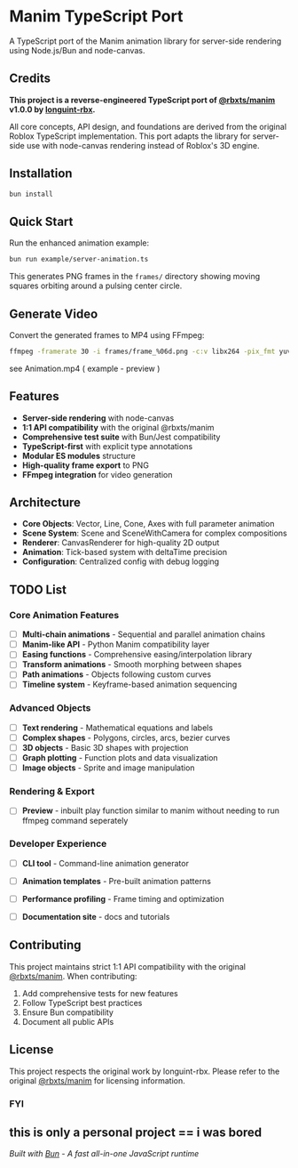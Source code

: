 # Manim TypeScript Port

A TypeScript port of the Manim animation library for server-side rendering using Node.js/Bun and node-canvas.

## Credits

**This project is a reverse-engineered TypeScript port of [@rbxts/manim](https://www.npmjs.com/package/@rbxts/manim) v1.0.0 by [longuint-rbx](https://www.npmjs.com/~longuint-rbx).**

All core concepts, API design, and foundations are derived from the original Roblox TypeScript implementation. This port adapts the library for server-side use with node-canvas rendering instead of Roblox's 3D engine.

## Installation

```bash
bun install
```

## Quick Start

Run the enhanced animation example:

```bash
bun run example/server-animation.ts
```

This generates PNG frames in the `frames/` directory showing moving squares orbiting around a pulsing center circle.

## Generate Video

Convert the generated frames to MP4 using FFmpeg:

```bash
ffmpeg -framerate 30 -i frames/frame_%06d.png -c:v libx264 -pix_fmt yuv420p -crf 18 animation.mp4
```
see Animation.mp4 ( example - preview )

## Features

- **Server-side rendering** with node-canvas
- **1:1 API compatibility** with the original @rbxts/manim
- **Comprehensive test suite** with Bun/Jest compatibility
- **TypeScript-first** with explicit type annotations
- **Modular ES modules** structure
- **High-quality frame export** to PNG
- **FFmpeg integration** for video generation

## Architecture

- **Core Objects**: Vector, Line, Cone, Axes with full parameter animation
- **Scene System**: Scene and SceneWithCamera for complex compositions
- **Renderer**: CanvasRenderer for high-quality 2D output
- **Animation**: Tick-based system with deltaTime precision
- **Configuration**: Centralized config with debug logging

## TODO List

### Core Animation Features
- [ ] **Multi-chain animations** - Sequential and parallel animation chains
- [ ] **Manim-like API** - Python Manim compatibility layer
- [ ] **Easing functions** - Comprehensive easing/interpolation library
- [ ] **Transform animations** - Smooth morphing between shapes
- [ ] **Path animations** - Objects following custom curves
- [ ] **Timeline system** - Keyframe-based animation sequencing

### Advanced Objects
- [ ] **Text rendering** - Mathematical equations and labels
- [ ] **Complex shapes** - Polygons, circles, arcs, bezier curves
- [ ] **3D objects** - Basic 3D shapes with projection
- [ ] **Graph plotting** - Function plots and data visualization
- [ ] **Image objects** - Sprite and image manipulation

### Rendering & Export
- [ ] **Preview** - inbuilt play function similar to manim without needing to run ffmpeg command seperately

### Developer Experience
- [ ] **CLI tool** - Command-line animation generator
- [ ] **Animation templates** - Pre-built animation patterns
- [ ] **Performance profiling** - Frame timing and optimization
- [ ] **Documentation site** - docs and tutorials


## Contributing

This project maintains strict 1:1 API compatibility with the original [@rbxts/manim](https://www.npmjs.com/package/@rbxts/manim). When contributing:

1. Add comprehensive tests for new features
2. Follow TypeScript best practices
3. Ensure Bun compatibility
4. Document all public APIs

## License

This project respects the original work by longuint-rbx. Please refer to the original [@rbxts/manim](https://www.npmjs.com/package/@rbxts/manim) for licensing information.

### FYI
this is only a personal project == i was bored
---

*Built with [Bun](https://bun.sh) - A fast all-in-one JavaScript runtime*